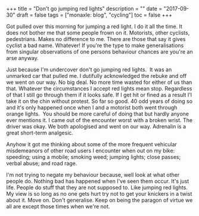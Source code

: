 +++
title = "Don't go jumping red lights"
description = ""
date = "2017-09-30"
draft = false
tags = ["monaxle: blog", "cycling"]
toc = false
+++

Got pulled over this morning for jumping a red light. I do it all the time. It does not bother me that some people frown on it. Motorists, other cyclists, pedestrians. Makes no difference to me. There are those that say it gives cyclist a bad name. Whatever! If you're the type to make generalisations from singular observations of one persons behaviour chances are you're an arse anyway. 

Just because I'm undercover don't go jumping red lights.  It was an unmarked car that pulled me. I dutifully acknowledged the rebuke and off we went on our way. No big deal. No more time wasted for either of us than that. Whatever the circumstances I accept red lights mean stop. Regardless of that I still go through them if it looks safe. If I get hit or fined as a result I'l take it on the chin without protest. So far so good. 40 odd years of doing so and it's only happened once when I and a motorist both went through orange lights.  You should be more careful of doing that but hardly anyone ever mentions it. I came out of the encounter worst with a broken wrist. The driver was okay. We both apologised and went on our way. Adrenalin is a great short-term analgesic.  

Anyhow it got me thinking about some of the more frequent vehicular misdemeanors of other road users I encounter when out on my bike: speeding; using a mobile; smoking weed; jumping lights; close passes; verbal abuse; and road rage. 

I'm not trying to negate my behaviour because, well look at what other people do. Nothing bad has happened when I've seen them occur. It's just life. People do stuff that they are not supposed to. Like jumping red lights. My view is so long as no one gets hurt try not to get your knickers in a twist about it. Move on. Don't generalise. Keep on being the paragon of virtue we all are except those times when we're not.